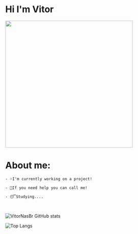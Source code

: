 # Hi I'm Vitor

<img src="https://discord.c99.nl/widget/theme-3/396468587398823938.png" style="width: 25rem;">  


# About me:

```
- 💦I'm currently working on a project!
 
- 👊If you need help you can call me!
 
- 😴Studying....
```
<br/>

<div>

![VitorNasBr GitHub stats](https://github-readme-stats.vercel.app/api?username=VitorNasBr&show_icons=true&theme=algolia) 

</div>
      



![Top Langs](https://github-readme-stats.vercel.app/api/top-langs/?username=VitorNasBr&langs_count=8&theme=algolia)
